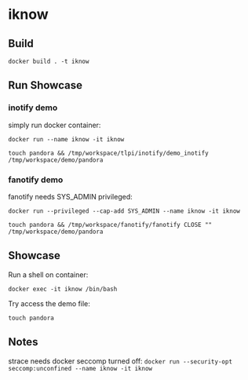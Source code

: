 # iknow
## Build

`docker build . -t iknow`

## Run Showcase

### inotify demo

simply run docker container:

`docker run --name iknow -it iknow`

`touch pandora && /tmp/workspace/tlpi/inotify/demo_inotify /tmp/workspace/demo/pandora`

### fanotify demo

fanotify needs SYS_ADMIN privileged:

`docker run --privileged --cap-add SYS_ADMIN --name iknow -it iknow`

`touch pandora && /tmp/workspace/fanotify/fanotify CLOSE "" /tmp/workspace/demo/pandora`

## Showcase

Run a shell on container:

`docker exec -it iknow /bin/bash`

Try access the demo file:

`touch pandora`

## Notes

strace needs docker seccomp turned off:
`docker run --security-opt seccomp:unconfined --name iknow -it iknow`
